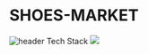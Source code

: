 # SHOES-MARKET
![header](https://capsule-render.vercel.app/api?type=waving&color=gradient&customColorList=0,2,2,5,30&height=300&section=header&text=SHOES%20MARKET&fontSize=90&animation=fadeIn&fontAlignY=38&desc=sujin's%20portfolio)
Tech Stack
<img src="https://img.shields.io/badge/#F7DF1E?style=for-the-badge&logo=javascript&logoColor=black">
